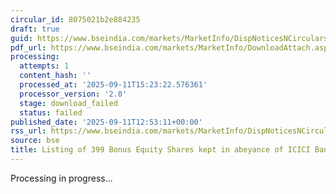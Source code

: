 ```yaml
---
circular_id: 8075021b2e884235
draft: true
guid: https://www.bseindia.com/markets/MarketInfo/DispNoticesNCirculars.aspx?Noticeid={18DB3FD2-F972-4486-B64B-760C8E613BC8}&noticeno=20250911-74&dt=09/11/2025&icount=74&totcount=86&flag=0
pdf_url: https://www.bseindia.com/markets/MarketInfo/DownloadAttach.aspx?id=20250911-74&attachedId=
processing:
  attempts: 1
  content_hash: ''
  processed_at: '2025-09-11T15:23:22.576361'
  processor_version: '2.0'
  stage: download_failed
  status: failed
published_date: '2025-09-11T12:53:11+00:00'
rss_url: https://www.bseindia.com/markets/MarketInfo/DispNoticesNCirculars.aspx?Noticeid={18DB3FD2-F972-4486-B64B-760C8E613BC8}&noticeno=20250911-74&dt=09/11/2025&icount=74&totcount=86&flag=0
source: bse
title: Listing of 399 Bonus Equity Shares kept in abeyance of ICICI Bank Limited
---
```


Processing in progress...